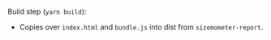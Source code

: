 Build step (`yarn build`):

- Copies over `index.html` and `bundle.js` into dist from `sizemometer-report`.